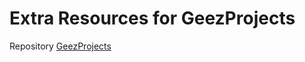 # Extra Resources for GeezProjects
Repository [GeezProjects](https://github.com/vckyou/GeezProjects)